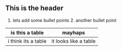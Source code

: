 ## This is the header

1. lets add some bullet points
   2. another bullet point

|is this a table|mayhaps|
|---|---|
|i think its a table|it looks like a table|
